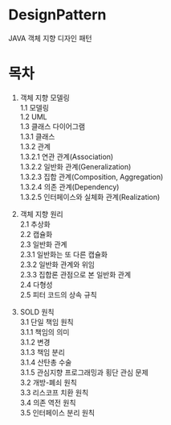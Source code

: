 # DesignPattern
JAVA 객체 지향 디자인 패턴

# 목차
1. 객체 지향 모델링\
  1.1 모델링\
  1.2 UML\
  1.3 클래스 다이어그램\
      1.3.1 클래스\
      1.3.2 관계\
        1.3.2.1 연관 관계(Association)\
        1.3.2.2 일반화 관계(Generalization)\
        1.3.2.3 집합 관계(Composition, Aggregation)\
        1.3.2.4 의존 관계(Dependency)\
        1.3.2.5 인터페이스와 실체화 관계(Realization)
      
      
2. 객체 지향 원리\
  2.1 추상화\
  2.2 캡슐화\
  2.3 일반화 관계\
    2.3.1 일반화는 또 다른 캡슐화\
    2.3.2 일반화 관계와 위임\
    2.3.3 집합론 관점으로 본 일반화 관계\
  2.4 다형성\
  2.5 피터 코드의 상속 규칙

3. SOLD 원칙\
  3.1 단일 책임 원칙\
    3.1.1 책임의 의미\
    3.1.2 변경\
    3.1.3 책임 분리\
    3.1.4 산탄총 수술\
    3.1.5 관심지향 프로그래밍과 횡단 관심 문제\
  3.2 개방-폐쇠 원칙\
  3.3 리스코프 치환 원칙\
  3.4 의존 역전 원칙\
  3.5 인터페이스 분리 원칙

